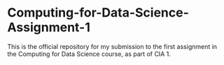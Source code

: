 # Computing-for-Data-Science-Assignment-1
This is the official repository for my submission to the first assignment in the Computing for Data Science course, as part of CIA 1.
